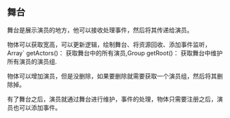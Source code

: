 ## 舞台

舞台是展示演员的地方，他可以接收处理事件，然后将其传递给演员。

物体可以获取宽高，可以更新逻辑，绘制舞台、将资源回收、添加事件监听，Array<Actor>` getActors()： 获取舞台中的所有演员,Group getRoot()： 获取舞台中维护所有演员的演员组.

物体可以增加演员，但是没删除，如果要删除就需要获取一个演员组，然后将其删除掉。





有了舞台之后，演员就通过舞台进行维护，事件的处理，物体只需要注册之后，演员也可以添加事件。